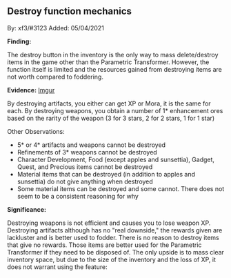 
## Destroy function mechanics

By: xf3/#3123
Added: 05/04/2021

**Finding:** 

The destroy button in the inventory is the only way to mass delete/destroy items in the game other than the Parametric Transformer. However, the function itself is limited and the resources gained from destroying items are not worth compared to foddering.

**Evidence:** 
[Imgur](https://imgur.com/a/qRB1FWr)

By destroying artifacts, you either can get XP or Mora, it is the same for each. By destroying weapons, you obtain a number of 1* enhancement ores based on the rarity of the weapon (3 for 3 stars, 2 for 2 stars, 1 for 1 star)

Other Observations:
- 5* or 4* artifacts and weapons cannot be destroyed
- Refinements of 3* weapons cannot be destroyed
- Character Development, Food (except apples and sunsettia), Gadget, Quest, and Precious items cannot be destroyed
- Material items that can be destroyed (in addition to apples and sunsettia) do not give anything when destroyed
- Some material items can be destroyed and some cannot. There does not seem to be a consistent reasoning for why

**Significance:**

Destroying weapons is not efficient and causes you to lose weapon XP. Destroying artifacts although has no "real downside," the rewards given are lackluster and is better used to fodder. There is no reason to destroy items that give no rewards. Those items are better used for the Parametric Transformer if they need to be disposed of. The only upside is to mass clear inventory space, but due to the size of the inventory and the loss of XP, it does not warrant using the feature:
